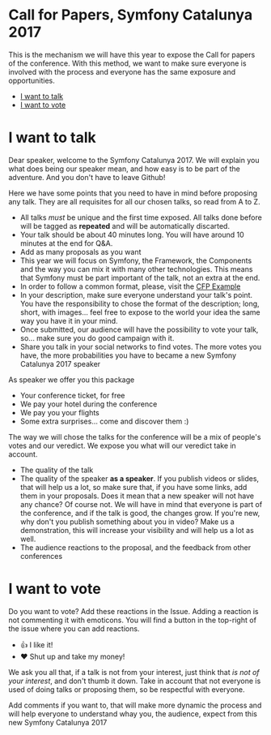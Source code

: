 # Call for Papers, Symfony Catalunya 2017

This is the mechanism we will have this year to expose the Call for papers of the conference. With this method,
we want to make sure everyone is involved with the process and everyone has the same exposure and opportunities.

* [I want to talk](#i-want-to-talk)
* [I want to vote](#i-want-to-vote)

# I want to talk

Dear speaker, welcome to the Symfony Catalunya 2017. We will explain you what does being our speaker mean, and how easy
is to be part of the adventure. And you don't have to leave Github!

Here we have some points that you need to have in mind before proposing any talk. They are all requisites for all
our chosen talks, so read from A to Z.

- All talks *must* be unique and the first time exposed. All talks done before will be tagged as **repeated** and will
be automatically discarted.
- Your talk should be about 40 minutes long. You will have around 10 minutes at the end for Q&A.
- Add as many proposals as you want
- This year we will focus on Symfony, the Framework, the Components and the way you can mix it with many other technologies.
This means that Symfony must be part important of the talk, not an extra at the end.
- In order to follow a common format, please, visit the [CFP Example](https://github.com/symfony-cat/cfp-2017/issues/2)
- In your description, make sure everyone understand your talk's point. You have the responsibility to chose the format of the
description; long, short, with images... feel free to expose to the world your idea the same way you have it in your mind.
- Once submitted, our audience will have the possibility to vote your talk, so... make sure you do good campaign with it.
- Share you talk in your social networks to find votes. The more votes you have, the more probabilities you have to became a
new Symfony Catalunya 2017 speaker

As speaker we offer you this package

- Your conference ticket, for free
- We pay your hotel during the conference
- We pay you your flights
- Some extra surprises... come and discover them :)

The way we will chose the talks for the conference will be a mix of people's votes and our veredict. We expose you what will
our veredict take in account.

- The quality of the talk
- The quality of the speaker **as a speaker**. If you publish videos or slides, that will help us a lot, so make sure that, if
you have some links, add them in your proposals. Does it mean that a new speaker will not have any chance? Of course not. We
will have in mind that everyone is part of the conference, and if the talk is good, the changes grow. If you're new, why
don't you publish something about you in video? Make us a demonstration, this will increase your visibility and will help us
a lot as well.
- The audience reactions to the proposal, and the feedback from other conferences

# I want to vote

Do you want to vote? Add these reactions in the Issue. Adding a reaction is not commenting it with emoticons. You will find
a button in the top-right of the issue where you can add reactions.
- 👍 I like it!
- ❤️ Shut up and take my money!

We ask you all that, if a talk is not from your interest, just think that *is not of your interest*, and don't thumb it
down. Take in account that not everyone is used of doing talks or proposing them, so be respectful with everyone.

Add comments if you want to, that will make more dynamic the process and will help everyone to understand whay you, the
audience, expect from this new Symfony Catalunya 2017
